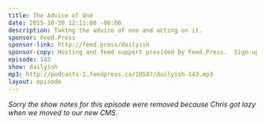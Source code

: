 ```yaml
---
title: The Advice of One
date: 2015-10-30 12:11:00 -06:00
description: Taking the advice of one and acting on it.
sponsor: Feed.Press
sponsor-link: http://feed.press/dailyish
sponsor-copy: Hosting and feed support provided by Feed.Press.  Sign-up today and try FeedPress on a 14 day trial (no contracts or commitments). Use promo code "dailyish" during checkout to get 10% off your first year.
episode: 143
show: dailyish
mp3: http://podcasts-1.feedpress.co/10587/dailyish-143.mp3
layout: episode
---
```


<em>Sorry the show notes for this episode were removed because Chris got lazy when we moved to our new CMS</em>.
